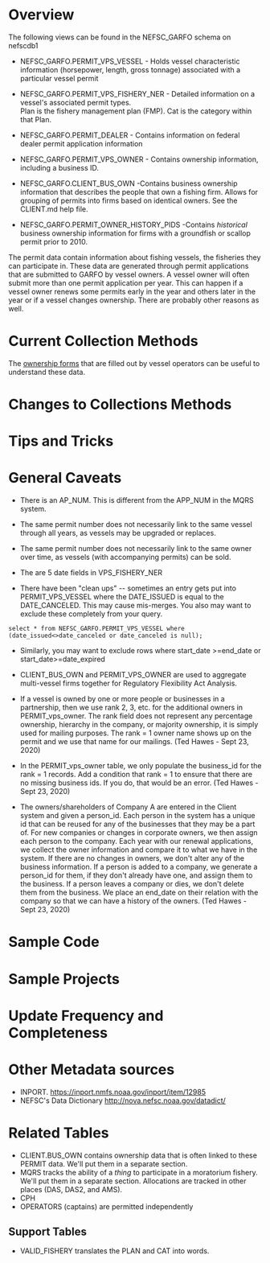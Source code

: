 # Overview


The following views can be found in the NEFSC_GARFO schema on nefscdb1

* NEFSC_GARFO.PERMIT_VPS_VESSEL - Holds vessel characteristic information (horsepower, length, gross tonnage) associated with a particular vessel permit 
* NEFSC_GARFO.PERMIT_VPS_FISHERY_NER - Detailed information on a vessel's associated permit types.  
Plan is the fishery management plan (FMP).  Cat is the category within that Plan.
* NEFSC_GARFO.PERMIT_DEALER - Contains information on federal dealer permit application information
* NEFSC_GARFO.PERMIT_VPS_OWNER -  Contains ownership information, including a business ID.

* NEFSC_GARFO.CLIENT_BUS_OWN -Contains business ownership information that describes the people that own a fishing firm.  Allows for grouping of permits into firms based on identical owners. See the CLIENT.md help file.
* NEFSC_GARFO.PERMIT_OWNER_HISTORY_PIDS -Contains *historical* business ownership information for firms with a groundfish or scallop permit prior to 2010.

The permit data contain information about fishing vessels, the fisheries they can participate in. These data are generated through permit applications that are submitted to GARFO by vessel owners.  A vessel owner will often submit more than one permit application per year. This can happen if a vessel owner renews some permits early in the year and others later in the year or if a vessel changes ownership. There are probably other reasons as well.

# Current Collection Methods

The [ownership forms](./external/vesownershipform.pdf) that are filled out by vessel operators can be useful to understand these data.

# Changes to Collections Methods

# Tips and Tricks

# General Caveats
* There is an AP_NUM. This is different from the APP_NUM in the MQRS system.

* The same permit number does not necessarily link to the same vessel through all years, as vessels may be upgraded or replaces. 

* The same permit number does not necessarily link to the same owner over time, as vessels (with accompanying permits) can be sold.

* The are 5 date fields in VPS_FISHERY_NER  

* There have been "clean ups" -- sometimes an entry gets put into PERMIT_VPS_VESSEL where the DATE_ISSUED is equal to the DATE_CANCELED. This may cause mis-merges.  You also may want to exclude these completely from your query.
```
select * from NEFSC_GARFO.PERMIT_VPS_VESSEL where (date_issued<>date_canceled or date_canceled is null);
```

* Similarly, you may  want to exclude rows where start_date >=end_date or start_date>=date_expired 
 
*  CLIENT_BUS_OWN and PERMIT_VPS_OWNER are used to aggregate multi-vessel firms together for Regulatory Flexibility Act Analysis. 

*  If a vessel is owned by one or more people or businesses in a partnership, then we use rank 2, 3, etc. for the additional owners in PERMIT_vps_owner.  The rank field does not represent any percentage ownership, hierarchy in the company, or majority ownership, it is simply used for mailing purposes.  The rank = 1 owner name shows up on the permit and we use that name for our mailings. (Ted Hawes - Sept 23, 2020)

* In the PERMIT_vps_owner table, we only populate the business_id for the rank = 1 records. Add a condition that rank = 1 to ensure that there are no missing business ids.   If you do, that would be an error. (Ted Hawes - Sept 23, 2020)

* The owners/shareholders of Company A  are entered in the Client system and given a person_id.  Each person in the system has a unique id that can be reused for any of the businesses that they may be a part of.  For new companies or changes in corporate owners, we then assign each person to the company.  Each year with our renewal applications, we collect the owner information and compare it to what we have in the system.  If there are no changes in owners, we don't alter any of the business information.  If a person is added to a company, we generate a person_id for them, if they don't already have one, and assign them to the business.  If a person leaves a company or dies, we don't delete them from the business.  We place an end_date on their relation with the company so that we can have a history of the owners.    (Ted Hawes - Sept 23, 2020)

# Sample Code

# Sample Projects

# Update Frequency and Completeness


# Other Metadata sources
+ INPORT.  https://inport.nmfs.noaa.gov/inport/item/12985
+ NEFSC's Data Dictionary  http://nova.nefsc.noaa.gov/datadict/


# Related Tables
+ CLIENT.BUS_OWN contains ownership data that is often linked to these PERMIT data. We'll put them in a separate section.
+ MQRS tracks the ability of a *thing* to participate in a moratorium fishery. We'll put them in a separate section.  Allocations are tracked in other places (DAS, DAS2, and AMS).
+ CPH
+ OPERATORS (captains) are permitted independently 




## Support Tables
  + VALID_FISHERY translates the PLAN and CAT into words.

